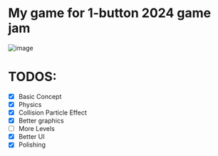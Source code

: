# My game for 1-button 2024 game jam
![image](https://github.com/user-attachments/assets/f03e2e04-f3cb-47b3-a89b-bf2f7051c614)


# TODOS:
- [X] Basic Concept
- [X] Physics
- [X] Collision Particle Effect
- [X] Better graphics
- [ ] More Levels
- [X] Better UI
- [X] Polishing
